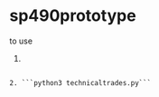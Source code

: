 # sp490prototype

to use 
1. ```pip3 install -r requirements.txt
```

2. ```python3 technicaltrades.py```

